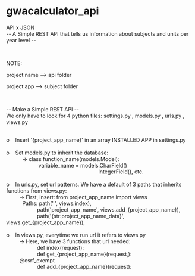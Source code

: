 # gwacalculator_api
API x JSON <br>
-- A Simple REST API that tells us information about subjects and units per year level -- <br>

<br />

NOTE:
<p>project name --> api folder</p>
<p>project app --> subject folder</p>

<br />

-- Make a Simple REST API -- <br>
We only have to look for 4 python files: settings.py , models.py , urls.py , views.py <br>
<br />

<p>
o &nbsp;&nbsp;  Insert '{project_app_name}' in an array INSTALLED APP in settings.py <br>
  <br />
o &nbsp;&nbsp;  Set models.py to inherit the database: <br>
  &nbsp;&nbsp;&nbsp;&nbsp;&nbsp;&nbsp;&nbsp;&nbsp;&nbsp;&nbsp; ->  class function_name(models.Model): <br>
  &nbsp;&nbsp;&nbsp;&nbsp;&nbsp;&nbsp;&nbsp;&nbsp;&nbsp;&nbsp;&nbsp;&nbsp;&nbsp;&nbsp;&nbsp;&nbsp;&nbsp;&nbsp;&nbsp;&nbsp;&nbsp; variable_name = models.CharField() <br>
  &nbsp;&nbsp;&nbsp;&nbsp;&nbsp;&nbsp;&nbsp;&nbsp;&nbsp;&nbsp;&nbsp;&nbsp;&nbsp;&nbsp;&nbsp;&nbsp;&nbsp;&nbsp;&nbsp;&nbsp;&nbsp;&nbsp;&nbsp;&nbsp;&nbsp;&nbsp;&nbsp;&nbsp;&nbsp;&nbsp;&nbsp;&nbsp;&nbsp;&nbsp;&nbsp;&nbsp;&nbsp;&nbsp;&nbsp;&nbsp;&nbsp;&nbsp;&nbsp;&nbsp;&nbsp;&nbsp;&nbsp;&nbsp;&nbsp;&nbsp;&nbsp;&nbsp;&nbsp;&nbsp;&nbsp;&nbsp;&nbsp;&nbsp;&nbsp;&nbsp;&nbsp;&nbsp; IntegerField(), etc. <br>
  <br />
o &nbsp;&nbsp;  In urls.py, set url patterns. We have a default of 3 paths that inherits functions from views.py: <br>
  &nbsp;&nbsp;&nbsp;&nbsp;&nbsp;&nbsp;&nbsp;&nbsp; -> First, insert: from project_app_name import views <br>
  &nbsp;&nbsp;&nbsp;&nbsp;&nbsp;&nbsp;&nbsp;&nbsp;&nbsp;&nbsp; Paths: path(' ', views.index), <br>
  &nbsp;&nbsp;&nbsp;&nbsp;&nbsp;&nbsp;&nbsp;&nbsp;&nbsp;&nbsp;&nbsp;&nbsp;&nbsp;&nbsp;&nbsp;&nbsp;&nbsp;&nbsp;&nbsp;&nbsp; path('project_app_name', views.add_{project_app_name}), <br>
  &nbsp;&nbsp;&nbsp;&nbsp;&nbsp;&nbsp;&nbsp;&nbsp;&nbsp;&nbsp;&nbsp;&nbsp;&nbsp;&nbsp;&nbsp;&nbsp;&nbsp;&nbsp;&nbsp;&nbsp; path('{str:project_app_name_data}', views.get_{project_app_name}), <br>
  <br />
o &nbsp;&nbsp;  In views.py, everytime we run url it refers to views.py <br>
  &nbsp;&nbsp;&nbsp;&nbsp;&nbsp;&nbsp;&nbsp;&nbsp; -> Here, we have 3 functions that url needed: <br>
  &nbsp;&nbsp;&nbsp;&nbsp;&nbsp;&nbsp;&nbsp;&nbsp;&nbsp;&nbsp;&nbsp;&nbsp;&nbsp;&nbsp;&nbsp;&nbsp;&nbsp;&nbsp;&nbsp;&nbsp; def index(request): <br>
  &nbsp;&nbsp;&nbsp;&nbsp;&nbsp;&nbsp;&nbsp;&nbsp;&nbsp;&nbsp;&nbsp;&nbsp;&nbsp;&nbsp;&nbsp;&nbsp;&nbsp;&nbsp;&nbsp;&nbsp; def get_{project_app_name}(request,<project_app_name_data>): <br>
  &nbsp;&nbsp;&nbsp;&nbsp;&nbsp;&nbsp;&nbsp;&nbsp; @csrf_exempt <br>
  &nbsp;&nbsp;&nbsp;&nbsp;&nbsp;&nbsp;&nbsp;&nbsp;&nbsp;&nbsp;&nbsp;&nbsp;&nbsp;&nbsp;&nbsp;&nbsp;&nbsp;&nbsp;&nbsp;&nbsp; def add_{project_app_name}(request): <br>
  </p>  

